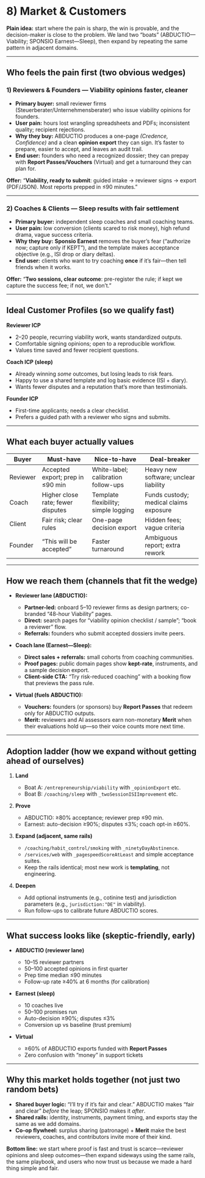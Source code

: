 # 8) Market & Customers

**Plain idea:** start where the pain is sharp, the win is provable, and the decision-maker is close to the problem. We land two “boats” (ABDUCTIO—Viability; SPONSIO Earnest—Sleep), then expand by repeating the same pattern in adjacent domains.

---

## Who feels the pain first (two obvious wedges)

### 1) Reviewers & Founders — **Viability opinions faster, cleaner**
- **Primary buyer:** small reviewer firms (Steuerberater/Unternehmensberater) who issue viability opinions for founders.
- **User pain:** hours lost wrangling spreadsheets and PDFs; inconsistent quality; recipient rejections.
- **Why they buy:** ABDUCTIO produces a one-page *(Credence, Confidence)* and a clean **opinion export** they can sign. It’s faster to prepare, easier to accept, and leaves an audit trail.
- **End user:** founders who need a recognized dossier; they can prepay with **Report Passes/Vouchers** (Virtual) and get a turnaround they can plan for.

**Offer:** “**Viability, ready to submit**: guided intake → reviewer signs → export (PDF/JSON). Most reports prepped in ≤90 minutes.”

---

### 2) Coaches & Clients — **Sleep results with fair settlement**
- **Primary buyer:** independent sleep coaches and small coaching teams.
- **User pain:** low conversion (clients scared to risk money), high refund drama, vague success criteria.
- **Why they buy:** **Sponsio Earnest** removes the buyer’s fear (“authorize now; capture only if KEPT”), and the template makes acceptance objective (e.g., ISI drop or diary deltas).
- **End user:** clients who want to try coaching **once** if it’s fair—then tell friends when it works.

**Offer:** “**Two sessions, clear outcome**: pre-register the rule; if kept we capture the success fee; if not, we don’t.”

---

## Ideal Customer Profiles (so we qualify fast)

**Reviewer ICP**
- 2–20 people, recurring viability work, wants standardized outputs.
- Comfortable signing opinions; open to a reproducible workflow.
- Values time saved and fewer recipient questions.

**Coach ICP (sleep)**
- Already winning *some* outcomes, but losing leads to risk fears.
- Happy to use a shared template and log basic evidence (ISI + diary).
- Wants fewer disputes and a reputation that’s more than testimonials.

**Founder ICP**
- First-time applicants; needs a clear checklist.
- Prefers a guided path with a reviewer who signs and submits.

---

## What each buyer actually values

| Buyer | Must-have | Nice-to-have | Deal-breaker |
|---|---|---|---|
| Reviewer | Accepted export; prep in ≤90 min | White-label; calibration follow-ups | Heavy new software; unclear liability |
| Coach | Higher close rate; fewer disputes | Template flexibility; simple logging | Funds custody; medical claims exposure |
| Client | Fair risk; clear rules | One-page decision export | Hidden fees; vague criteria |
| Founder | “This will be accepted” | Faster turnaround | Ambiguous report; extra rework |

---

## How we reach them (channels that fit the wedge)

- **Reviewer lane (ABDUCTIO):**
  - **Partner-led:** onboard 5–10 reviewer firms as design partners; co-branded “48-hour Viability” pages.
  - **Direct:** search pages for “viability opinion checklist / sample”; “book a reviewer” flow.
  - **Referrals:** founders who submit accepted dossiers invite peers.

- **Coach lane (Earnest—Sleep):**
  - **Direct sales + referrals:** small cohorts from coaching communities.
  - **Proof pages:** public domain pages show **kept-rate**, instruments, and a sample decision export.
  - **Client-side CTA:** “Try risk-reduced coaching” with a booking flow that previews the pass rule.

- **Virtual (fuels ABDUCTIO):**
  - **Vouchers:** founders (or sponsors) buy **Report Passes** that redeem only for ABDUCTIO outputs.
  - **Merit:** reviewers and AI assessors earn non-monetary **Merit** when their evaluations hold up—so their voice counts more next time.

---

## Adoption ladder (how we expand without getting ahead of ourselves)

1) **Land**  
   - Boat A: `/entrepreneurship/viability` with `_opinionExport` etc.  
   - Boat B: `/coaching/sleep` with `_twoSessionISIImprovement` etc.

2) **Prove**  
   - ABDUCTIO: ≥80% acceptance; reviewer prep ≤90 min.  
   - Earnest: auto-decision ≥90%; disputes ≤3%; coach opt-in ≥60%.

3) **Expand (adjacent, same rails)**  
   - `/coaching/habit_control/smoking` with `_ninetyDayAbstinence`.  
   - `/services/web` with `_pagespeedScoreAtLeast` and simple acceptance suites.  
   - Keep the rails identical; most new work is **templating**, not engineering.

4) **Deepen**  
   - Add optional instruments (e.g., cotinine test) and jurisdiction parameters (e.g., `jurisdiction:"DE"` in viability).  
   - Run follow-ups to calibrate future ABDUCTIO scores.

---

## What success looks like (skeptic-friendly, early)

- **ABDUCTIO (reviewer lane)**
  - 10–15 reviewer partners
  - 50–100 accepted opinions in first quarter
  - Prep time median ≤90 minutes
  - Follow-up rate ≥40% at 6 months (for calibration)

- **Earnest (sleep)**
  - 10 coaches live
  - 50–100 promises run
  - Auto-decision ≥90%; disputes ≤3%
  - Conversion up vs baseline (trust premium)

- **Virtual**
  - ≥60% of ABDUCTIO exports funded with **Report Passes**
  - Zero confusion with “money” in support tickets

---

## Why this market holds together (not just two random bets)
- **Shared buyer logic:** “I’ll try if it’s fair and clear.” ABDUCTIO makes “fair and clear” *before* the leap; SPONSIO makes it *after*.  
- **Shared rails:** identity, instruments, payment timing, and exports stay the same as we add domains.  
- **Co-op flywheel:** surplus sharing (patronage) + **Merit** make the best reviewers, coaches, and contributors invite more of their kind.

**Bottom line:** we start where proof is fast and trust is scarce—reviewer opinions and sleep outcomes—then expand sideways using the same rails, the same playbook, and users who now trust us because we made a hard thing simple and fair.
